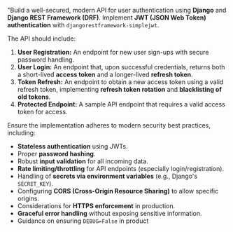 

"Build a well-secured, modern API for user authentication using **Django** and **Django REST Framework (DRF)**. Implement **JWT (JSON Web Token) authentication** with `djangorestframework-simplejwt`.

The API should include:
1.  **User Registration:** An endpoint for new user sign-ups with secure password handling.
2.  **User Login:** An endpoint that, upon successful credentials, returns both a short-lived **access token** and a longer-lived **refresh token**.
3.  **Token Refresh:** An endpoint to obtain a new access token using a valid refresh token, implementing **refresh token rotation** and **blacklisting of old tokens**.
4.  **Protected Endpoint:** A sample API endpoint that requires a valid access token for access.

Ensure the implementation adheres to modern security best practices, including:
* **Stateless authentication** using JWTs.
* Proper **password hashing**.
* Robust **input validation** for all incoming data.
* **Rate limiting/throttling** for API endpoints (especially login/registration).
* Handling of **secrets via environment variables** (e.g., Django's `SECRET_KEY`).
* Configuring **CORS (Cross-Origin Resource Sharing)** to allow specific origins.
* Considerations for **HTTPS enforcement** in production.
* **Graceful error handling** without exposing sensitive information.
* Guidance on ensuring `DEBUG=False` in product